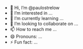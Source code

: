 - 👋 Hi, I’m @paulostrelow
- 👀 I’m interested in ...
- 🌱 I’m currently learning ...
- 💞️ I’m looking to collaborate on ...
- 📫 How to reach me ...
- 😄 Pronouns: ...
- ⚡ Fun fact: ...

<!---
paulostrelow/paulostrelow is a ✨ special ✨ repository because its `README.md` (this file) appears on your GitHub profile.
You can click the Preview link to take a look at your changes.
--->
